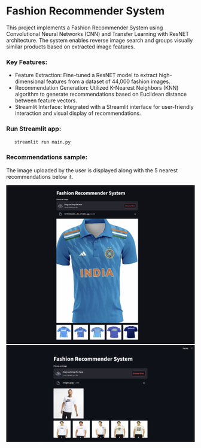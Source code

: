 # Fashion Recommender System

This project implements a Fashion Recommender System using Convolutional Neural Networks (CNN) and Transfer Learning with ResNET architecture. The system enables reverse image search and groups visually similar products based on extracted image features.

### Key Features:
- Feature Extraction: Fine-tuned a ResNET model to extract high-dimensional features from a dataset of 44,000 fashion images.
- Recommendation Generation: Utilized K-Nearest Neighbors (KNN) algorithm to generate recommendations based on Euclidean distance between feature vectors.
- Streamlit Interface: Integrated with a Streamlit interface for user-friendly interaction and visual display of recommendations.

### Run Streamlit app:
```bash
   streamlit run main.py
```

### Recommendations sample:
The image uploaded by the user is displayed along with the 5 nearest recommendations below it.


![Blue Tshirt recommendation](https://github.com/rahulodedra30/Fashion_Recommender_System/blob/main/results/result1.png)
![](https://github.com/rahulodedra30/Fashion_Recommender_System/blob/main/results/result2.png)
